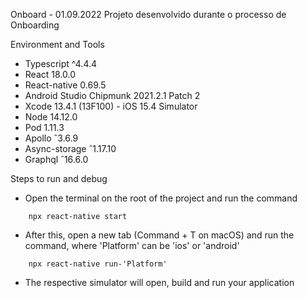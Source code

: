 Onboard - 01.09.2022
Projeto desenvolvido durante o processo de Onboarding

Environment and Tools
- Typescript ^4.4.4
- React 18.0.0
- React-native 0.69.5
- Android Studio Chipmunk 2021.2.1 Patch 2
- Xcode 13.4.1 (13F100) - iOS 15.4 Simulator
- Node 14.12.0
- Pod 1.11.3
- Apollo ˆ3.6.9
- Async-storage ˆ1.17.10
- Graphql ˆ16.6.0

Steps to run and debug
- Open the terminal on the root of the project and run the command
```
    npx react-native start
```
- After this, open a new tab (Command + T on macOS) and run the command, where 'Platform' can be 'ios' or 'android'
```
    npx react-native run-'Platform'
```
- The respective simulator will open, build and run your application


